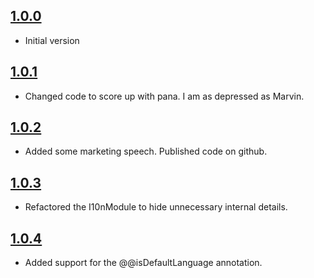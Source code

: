 ## [1.0.0]()
- Initial version

## [1.0.1]()
- Changed code to score up with pana.
I am as depressed as Marvin.

## [1.0.2]()
- Added some marketing speech.
Published code on github.

## [1.0.3]()
- Refactored the I10nModule to hide unnecessary internal details.

## [1.0.4]()
- Added support for the @@isDefaultLanguage annotation.